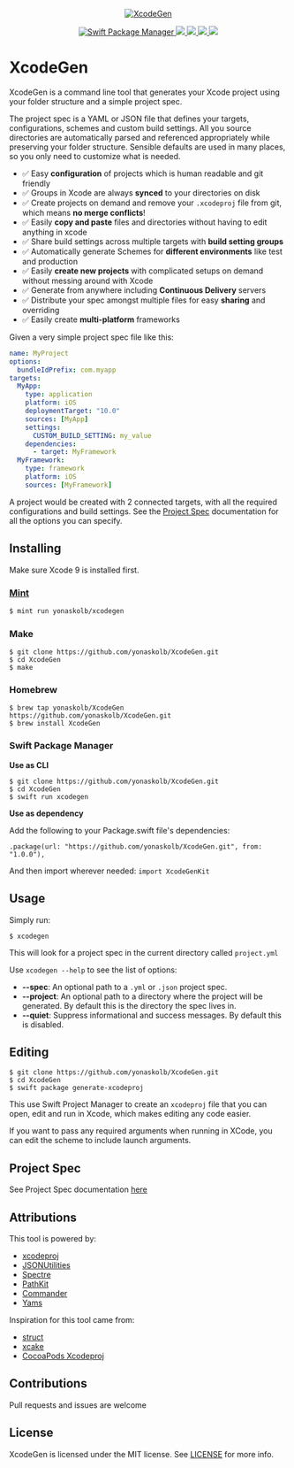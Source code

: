 <p align="center">
<a href="https://github.com/yonaskolb/XcodeGen">
<img src="Assets/Logo_animated.gif" alt="XcodeGen" />
</a>
</p>
<p align="center">
  <a href="https://swift.org/package-manager">
    <img src="https://img.shields.io/badge/spm-compatible-brightgreen.svg?style=flat" alt="Swift Package Manager" />
  </a>
  <a href="https://github.com/yonaskolb/XcodeGen/releases">
    <img src="https://img.shields.io/github/release/yonaskolb/xcodegen.svg"/>
  </a>
  <a href="https://circleci.com/gh/yonaskolb/XcodeGen">
    <img src="https://img.shields.io/circleci/project/github/yonaskolb/Beak.svg?style=flat"/>
  </a>
  <a href="https://github.com/yonaskolb/XcodeGen/blob/master/LICENSE">
    <img src="https://img.shields.io/github/license/mashape/apistatus.svg"/>
  </a>
  <a href="http://xcodeswift.herokuapp.com/">
    <img src="https://xcodeswift.herokuapp.com/badge.svg">
  </a>
</p>

# XcodeGen

XcodeGen is a command line tool that generates your Xcode project using your folder structure and a simple project spec.

The project spec is a YAML or JSON file that defines your targets, configurations, schemes and custom build settings. All you source directories are automatically parsed and referenced appropriately while preserving your folder structure. Sensible defaults are used in many places, so you only need to customize what is needed.

* ✅ Easy **configuration** of projects which is human readable and git friendly
* ✅ Groups in Xcode are always **synced** to your directories on disk
* ✅ Create projects on demand and remove your `.xcodeproj` file from git, which means **no merge conflicts**!
* ✅ Easily **copy and paste** files and directories without having to edit anything in xcode
* ✅ Share build settings across multiple targets with **build setting groups**
* ✅ Automatically generate Schemes for **different environments** like test and production
* ✅ Easily **create new projects** with complicated setups on demand without messing around with Xcode
* ✅ Generate from anywhere including **Continuous Delivery** servers
* ✅ Distribute your spec amongst multiple files for easy **sharing** and overriding
* ✅ Easily create **multi-platform** frameworks

Given a very simple project spec file like this:

```yaml
name: MyProject
options:
  bundleIdPrefix: com.myapp
targets:
  MyApp:
    type: application
    platform: iOS
    deploymentTarget: "10.0"
    sources: [MyApp]
    settings:
      CUSTOM_BUILD_SETTING: my_value
    dependencies:
      - target: MyFramework
  MyFramework:
    type: framework
    platform: iOS
    sources: [MyFramework]
```

A project would be created with 2 connected targets, with all the required configurations and build settings. See the [Project Spec](Docs/ProjectSpec.md) documentation for all the options you can specify.

## Installing

Make sure Xcode 9 is installed first.

### [Mint](https://github.com/yonaskolb/mint)

```sh
$ mint run yonaskolb/xcodegen
```

### Make

```
$ git clone https://github.com/yonaskolb/XcodeGen.git
$ cd XcodeGen
$ make
```

### Homebrew

```
$ brew tap yonaskolb/XcodeGen https://github.com/yonaskolb/XcodeGen.git
$ brew install XcodeGen
```

### Swift Package Manager

**Use as CLI**

```
$ git clone https://github.com/yonaskolb/XcodeGen.git
$ cd XcodeGen
$ swift run xcodegen
```

**Use as dependency**

Add the following to your Package.swift file's dependencies:

```
.package(url: "https://github.com/yonaskolb/XcodeGen.git", from: "1.0.0"),
```

And then import wherever needed: `import XcodeGenKit`

## Usage

Simply run:

```
$ xcodegen
```

This will look for a project spec in the current directory called `project.yml`

Use `xcodegen --help` to see the list of options:

* **--spec**: An optional path to a `.yml` or `.json` project spec.
* **--project**: An optional path to a directory where the project will be generated. By default this is the directory the spec lives in.
* **--quiet**: Suppress informational and success messages. By default this is disabled.

## Editing

```
$ git clone https://github.com/yonaskolb/XcodeGen.git
$ cd XcodeGen
$ swift package generate-xcodeproj
```

This use Swift Project Manager to create an `xcodeproj` file that you can open, edit and run in Xcode, which makes editing any code easier.

If you want to pass any required arguments when running in XCode, you can edit the scheme to include launch arguments.

## Project Spec

See Project Spec documentation [here](Docs/ProjectSpec.md)

## Attributions

This tool is powered by:

* [xcodeproj](https://github.com/carambalabs/xcodeproj)
* [JSONUtilities](https://github.com/yonaskolb/JSONUtilities)
* [Spectre](https://github.com/kylef/Spectre)
* [PathKit](https://github.com/kylef/PathKit)
* [Commander](https://github.com/kylef/Commander)
* [Yams](https://github.com/jpsim/Yams)

Inspiration for this tool came from:

* [struct](https://github.com/workshop/struct)
* [xcake](https://github.com/jcampbell05/xcake)
* [CocoaPods Xcodeproj](https://github.com/CocoaPods/Xcodeproj)

## Contributions

Pull requests and issues are welcome

## License

XcodeGen is licensed under the MIT license. See [LICENSE](LICENSE) for more info.
